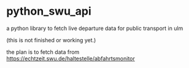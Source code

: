# python_swu_api
a python library to fetch live departure data for public transport in ulm

(this is not finished or working yet.)

the plan is to fetch data from https://echtzeit.swu.de/haltestelle/abfahrtsmonitor
